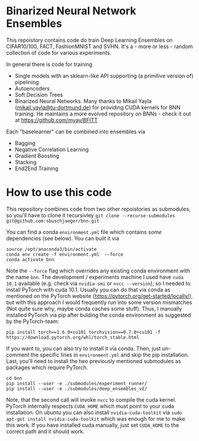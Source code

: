# Binarized Neural Network Ensembles 
This repoistory contains code do train Deep Learning Ensembles on CIFAR10/100, FACT, FashionMNIST and SVHN. It's a - more or less - random collection of code for various experiments. 

In general there is code for training

- Single models with an sklearn-like API supporting (a primitive version of) pipelining
- Autoencoders
- Soft Decision Trees
- Binarized Neural Networks. Many thanks to Mikail Yayla (mikail.yayla@tu-dortmund.de) for providing CUDA kernels for BNN training. He maintains a more evolved repository on BNNs - check it out at https://github.com/myay/BFITT

Each "baselearner" can be combined into ensembles via
- Bagging 
- Negative Correlation Learning
- Gradient Boosting
- Stacking
- End2End Training


# How to use this code
This repository combines code from two other repoistories as submodules, so you'll have to clone it recursivley
`git clone --recurse-submodules git@github.com:sbuschjaeger/bnn.git`

You can find a conda `environment.yml` file which contains *some* dependencies (see below). You can built it via

    source /opt/anaconda3/bin/activate 
    conda env create -f environment.yml  --force
    conda activate bnn

Note the `--force` flag which overrides any existing conda environment with the name `bnn`. The development / experiments machine I used have `cuda 10.1` available (e.g. check via `nvidia-smi` or `nvcc --version`), so I needed to install PyTorch with cuda 10.1. Usually you can do that via conda as mentioned on the PyTorch website (https://pytorch.org/get-started/locally/), but with this approach I would frequently run into some version mismatches (Not quite sure why, maybe conda caches some stuff). Thus, I manually installed PyTorch via pip after bulding the conda environment as suggested by the PyTorch-team:

`pip install torch==1.6.0+cu101 torchvision==0.7.0+cu101 -f https://download.pytorch.org/whl/torch_stable.html`

If you want to, you can also try to install it via conda. Then, just un-comment the specific lines in `environment.yml` and skip the pip installation. Last, you'll need to install the two previously mentioned submodules as packages which require PyTorch.

    cd bnn
    pip install --user -e ./submodules/experiment_runner/
    pip install --user -e ./submodules/deep_ensembles_v2/

Note, that the second call will invoke `nvcc` to compile the cuda kernel. PyTorch internally respects `CUDA_HOME` which must point to your cuda installation. On ubuntu you can also install `nvidia-cuda-toolkit` via `sudo apt-get install nvidia-cuda-toolkit` which was enough for me to make this work. If you have installed cuda manually, just set `CUDA_HOME` to the correct path and it should work.